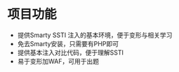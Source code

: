 # 项目功能

- 提供Smarty SSTI 注入的基本环境，便于变形与相关学习
- 免去Smarty安装，只需要有PHP即可
- 提供基本注入对比代码，便于理解SSTI
- 易于变形加WAF，可用于出题